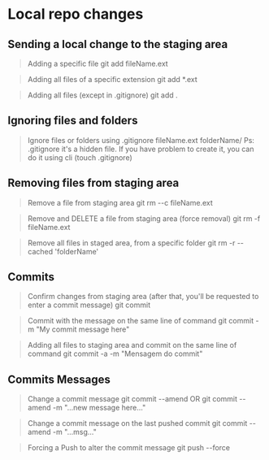 # Local repo changes

## Sending a local change to the staging area
>Adding a specific file
	git add fileName.ext 

>Adding all files of a specific extension 
	git add *.ext

>Adding all files (except in .gitignore)
	git add .

## Ignoring files and folders

>Ignore files or folders using .gitignore 
	fileName.ext
	folderName/
>Ps: .gitignore it's a hidden file. If you have problem to create it, you can do it using cli (touch .gitignore)


## Removing files from staging area
>Remove a file from staging area
    git rm --c fileName.ext

>Remove and DELETE a file from staging area (force removal)
    git rm -f fileName.ext

>Remove all files in staged area, from a specific folder
	git rm -r --cached 'folderName'


## Commits

>Confirm changes from staging area (after that, you'll be requested to enter a commit message)
	git commit 

>Commit with the message on the same line of command
	git commit -m "My commit message here"

>Adding all files to staging area and commit on the same line of command
	git commit -a -m "Mensagem do commit"


## Commits Messages

>Change a commit message
	git commit --amend
>OR
	git commit --amend -m "...new message here..."


>Change a commit message on the last pushed commit
	git commit --amend -m "...msg..."

>Forcing a Push to alter the commit message
	git push --force

